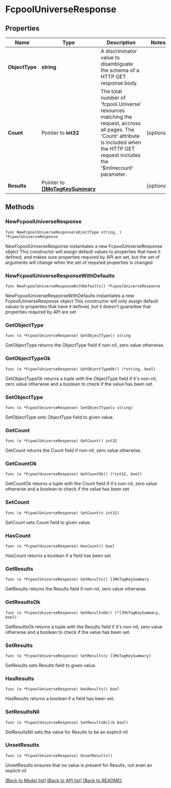 # FcpoolUniverseResponse

## Properties

Name | Type | Description | Notes
------------ | ------------- | ------------- | -------------
**ObjectType** | **string** | A discriminator value to disambiguate the schema of a HTTP GET response body. | 
**Count** | Pointer to **int32** | The total number of &#39;fcpool.Universe&#39; resources matching the request, accross all pages. The &#39;Count&#39; attribute is included when the HTTP GET request includes the &#39;$inlinecount&#39; parameter. | [optional] 
**Results** | Pointer to [**[]MoTagKeySummary**](MoTagKeySummary.md) |  | [optional] 

## Methods

### NewFcpoolUniverseResponse

`func NewFcpoolUniverseResponse(objectType string, ) *FcpoolUniverseResponse`

NewFcpoolUniverseResponse instantiates a new FcpoolUniverseResponse object
This constructor will assign default values to properties that have it defined,
and makes sure properties required by API are set, but the set of arguments
will change when the set of required properties is changed

### NewFcpoolUniverseResponseWithDefaults

`func NewFcpoolUniverseResponseWithDefaults() *FcpoolUniverseResponse`

NewFcpoolUniverseResponseWithDefaults instantiates a new FcpoolUniverseResponse object
This constructor will only assign default values to properties that have it defined,
but it doesn't guarantee that properties required by API are set

### GetObjectType

`func (o *FcpoolUniverseResponse) GetObjectType() string`

GetObjectType returns the ObjectType field if non-nil, zero value otherwise.

### GetObjectTypeOk

`func (o *FcpoolUniverseResponse) GetObjectTypeOk() (*string, bool)`

GetObjectTypeOk returns a tuple with the ObjectType field if it's non-nil, zero value otherwise
and a boolean to check if the value has been set.

### SetObjectType

`func (o *FcpoolUniverseResponse) SetObjectType(v string)`

SetObjectType sets ObjectType field to given value.


### GetCount

`func (o *FcpoolUniverseResponse) GetCount() int32`

GetCount returns the Count field if non-nil, zero value otherwise.

### GetCountOk

`func (o *FcpoolUniverseResponse) GetCountOk() (*int32, bool)`

GetCountOk returns a tuple with the Count field if it's non-nil, zero value otherwise
and a boolean to check if the value has been set.

### SetCount

`func (o *FcpoolUniverseResponse) SetCount(v int32)`

SetCount sets Count field to given value.

### HasCount

`func (o *FcpoolUniverseResponse) HasCount() bool`

HasCount returns a boolean if a field has been set.

### GetResults

`func (o *FcpoolUniverseResponse) GetResults() []MoTagKeySummary`

GetResults returns the Results field if non-nil, zero value otherwise.

### GetResultsOk

`func (o *FcpoolUniverseResponse) GetResultsOk() (*[]MoTagKeySummary, bool)`

GetResultsOk returns a tuple with the Results field if it's non-nil, zero value otherwise
and a boolean to check if the value has been set.

### SetResults

`func (o *FcpoolUniverseResponse) SetResults(v []MoTagKeySummary)`

SetResults sets Results field to given value.

### HasResults

`func (o *FcpoolUniverseResponse) HasResults() bool`

HasResults returns a boolean if a field has been set.

### SetResultsNil

`func (o *FcpoolUniverseResponse) SetResultsNil(b bool)`

 SetResultsNil sets the value for Results to be an explicit nil

### UnsetResults
`func (o *FcpoolUniverseResponse) UnsetResults()`

UnsetResults ensures that no value is present for Results, not even an explicit nil

[[Back to Model list]](../README.md#documentation-for-models) [[Back to API list]](../README.md#documentation-for-api-endpoints) [[Back to README]](../README.md)


